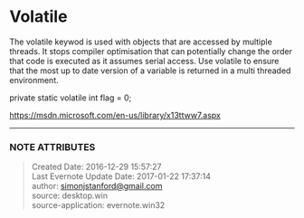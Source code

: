 # Volatile

The volatile keywod is used with objects that are accessed by multiple
threads. It stops compiler optimisation that can potentially change the order
that code is executed as it assumes serial access. Use volatile to ensure that
the most up to date version of a variable is returned in a multi threaded
environment.

  

private static volatile int flag = 0;

  

<https://msdn.microsoft.com/en-us/library/x13ttww7.aspx>

  


---
### NOTE ATTRIBUTES
>Created Date: 2016-12-29 15:57:27  
>Last Evernote Update Date: 2017-01-22 17:37:14  
>author: simonjstanford@gmail.com  
>source: desktop.win  
>source-application: evernote.win32  
<!--stackedit_data:
eyJoaXN0b3J5IjpbNjYyNTU4OTY0XX0=
-->